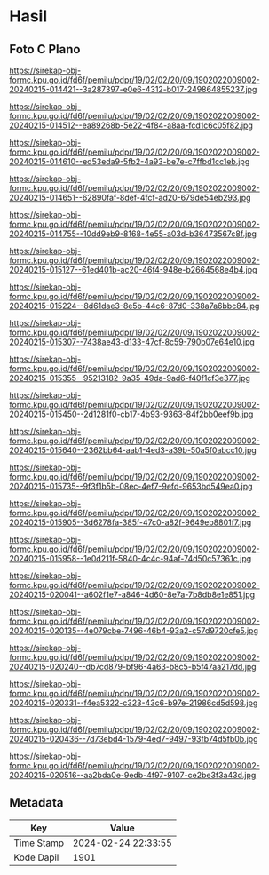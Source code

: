 # Hasil

## Foto C Plano

https://sirekap-obj-formc.kpu.go.id/fd6f/pemilu/pdpr/19/02/02/20/09/1902022009002-20240215-014421--3a287397-e0e6-4312-b017-249864855237.jpg

https://sirekap-obj-formc.kpu.go.id/fd6f/pemilu/pdpr/19/02/02/20/09/1902022009002-20240215-014512--ea89268b-5e22-4f84-a8aa-fcd1c6c05f82.jpg

https://sirekap-obj-formc.kpu.go.id/fd6f/pemilu/pdpr/19/02/02/20/09/1902022009002-20240215-014610--ed53eda9-5fb2-4a93-be7e-c7ffbd1cc1eb.jpg

https://sirekap-obj-formc.kpu.go.id/fd6f/pemilu/pdpr/19/02/02/20/09/1902022009002-20240215-014651--62890faf-8def-4fcf-ad20-679de54eb293.jpg

https://sirekap-obj-formc.kpu.go.id/fd6f/pemilu/pdpr/19/02/02/20/09/1902022009002-20240215-014755--10dd9eb9-8168-4e55-a03d-b36473567c8f.jpg

https://sirekap-obj-formc.kpu.go.id/fd6f/pemilu/pdpr/19/02/02/20/09/1902022009002-20240215-015127--61ed401b-ac20-46f4-948e-b2664568e4b4.jpg

https://sirekap-obj-formc.kpu.go.id/fd6f/pemilu/pdpr/19/02/02/20/09/1902022009002-20240215-015224--8d61dae3-8e5b-44c6-87d0-338a7a6bbc84.jpg

https://sirekap-obj-formc.kpu.go.id/fd6f/pemilu/pdpr/19/02/02/20/09/1902022009002-20240215-015307--7438ae43-d133-47cf-8c59-790b07e64e10.jpg

https://sirekap-obj-formc.kpu.go.id/fd6f/pemilu/pdpr/19/02/02/20/09/1902022009002-20240215-015355--95213182-9a35-49da-9ad6-f40f1cf3e377.jpg

https://sirekap-obj-formc.kpu.go.id/fd6f/pemilu/pdpr/19/02/02/20/09/1902022009002-20240215-015450--2d1281f0-cb17-4b93-9363-84f2bb0eef9b.jpg

https://sirekap-obj-formc.kpu.go.id/fd6f/pemilu/pdpr/19/02/02/20/09/1902022009002-20240215-015640--2362bb64-aab1-4ed3-a39b-50a5f0abcc10.jpg

https://sirekap-obj-formc.kpu.go.id/fd6f/pemilu/pdpr/19/02/02/20/09/1902022009002-20240215-015735--9f3f1b5b-08ec-4ef7-9efd-9653bd549ea0.jpg

https://sirekap-obj-formc.kpu.go.id/fd6f/pemilu/pdpr/19/02/02/20/09/1902022009002-20240215-015905--3d6278fa-385f-47c0-a82f-9649eb8801f7.jpg

https://sirekap-obj-formc.kpu.go.id/fd6f/pemilu/pdpr/19/02/02/20/09/1902022009002-20240215-015958--1e0d211f-5840-4c4c-94af-74d50c57361c.jpg

https://sirekap-obj-formc.kpu.go.id/fd6f/pemilu/pdpr/19/02/02/20/09/1902022009002-20240215-020041--a602f1e7-a846-4d60-8e7a-7b8db8e1e851.jpg

https://sirekap-obj-formc.kpu.go.id/fd6f/pemilu/pdpr/19/02/02/20/09/1902022009002-20240215-020135--4e079cbe-7496-46b4-93a2-c57d9720cfe5.jpg

https://sirekap-obj-formc.kpu.go.id/fd6f/pemilu/pdpr/19/02/02/20/09/1902022009002-20240215-020240--db7cd879-bf96-4a63-b8c5-b5f47aa217dd.jpg

https://sirekap-obj-formc.kpu.go.id/fd6f/pemilu/pdpr/19/02/02/20/09/1902022009002-20240215-020331--f4ea5322-c323-43c6-b97e-21986cd5d598.jpg

https://sirekap-obj-formc.kpu.go.id/fd6f/pemilu/pdpr/19/02/02/20/09/1902022009002-20240215-020436--7d73ebd4-1579-4ed7-9497-93fb74d5fb0b.jpg

https://sirekap-obj-formc.kpu.go.id/fd6f/pemilu/pdpr/19/02/02/20/09/1902022009002-20240215-020516--aa2bda0e-9edb-4f97-9107-ce2be3f3a43d.jpg


## Metadata

| Key        | Value               |
| ---------- | ------------------- |
| Time Stamp | 2024-02-24 22:33:55 |
| Kode Dapil | 1901                |



